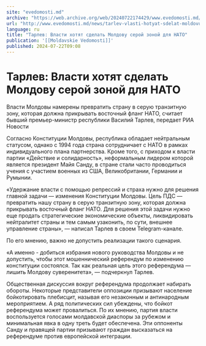 ```yaml
---
site: "evedomosti.md"
archive: "https://web.archive.org/web/20240722174429/www.evedomosti.md/news/tarlev-vlasti-hotyat-sdelat-moldovu-seroj-zonoj-dlya-nato"
url: "http://www.evedomosti.md/news/tarlev-vlasti-hotyat-sdelat-moldovu-seroj-zonoj-dlya-nato"
language: ru
title: "Тарлев: Власти хотят сделать Молдову серой зоной для НАТО"
publication: '[[Moldavskie Vedomosti]]'
published: 2024-07-22T09:08
---
```


# Тарлев: Власти хотят сделать Молдову серой зоной для НАТО

Власти Молдовы намерены превратить страну в серую транзитную зону, которая должна прикрывать восточный фланг НАТО, считает бывший премьер-министр республики Василий Тарлев, передает РИА Новости

Согласно Конституции Молдовы, республика обладает нейтральным статусом, однако с 1994 года страна сотрудничает с НАТО в рамках индивидуального плана партнерства. Кроме того, с приходом к власти партии «Действие и солидарность», неформальным лидером которой является президент Майя Санду, в стране стали часто проводиться учения с участием военных из США, Великобритании, Германии и Румынии.

«Удержание власти с помощью репрессий и страха нужно для решения главной задачи — изменения Конституции Молдовы. Цель ПДС — превратить нашу страну в серую транзитную зону, которая должна прикрывать восточный фланг НАТО. Для решения этой задачи нужно еще продать стратегические экономические объекты, ликвидировать нейтралитет страны и тем самым узаконить, по сути, внешнее управление страны», — написал Тарлев в своем Telegram-канале.

По его мнению, важно не допустить реализации такого сценария.

«А именно - добиться избрания нового руководства Молдовы и не допустить, чтобы этот мошеннический референдум по изменению конституции состоялся. Так как реальная цель этого референдума — лишить Молдову суверенитета», — подчеркнул Тарлев.

Общественная дискуссия вокруг референдума продолжает набирать обороты. Некоторые представители оппозиции призывают население бойкотировать плебисцит, называя его незаконным и антинародным мероприятием. А ряд политических сил убеждены, что бойкот референдума может провалиться. По их мнению, партия власти воспользуется голосами молдавской диаспоры за рубежом и минимальная явка в одну треть будет обеспечена. Эти оппоненты Санду и правящей партии призывают граждан высказаться на референдуме против европейской интеграции.